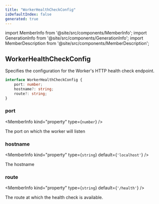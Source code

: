 ```yaml
---
title: "WorkerHealthCheckConfig"
isDefaultIndex: false
generated: true
---
```

<!-- This file was generated from the Vendure source. Do not modify. Instead, re-run the "docs:build" script -->
import MemberInfo from '@site/src/components/MemberInfo';
import GenerationInfo from '@site/src/components/GenerationInfo';
import MemberDescription from '@site/src/components/MemberDescription';


## WorkerHealthCheckConfig

<GenerationInfo sourceFile="packages/core/src/worker/worker-health.service.ts" sourceLine="14" packageName="@vendure/core" since="1.2.0" />

Specifies the configuration for the Worker's HTTP health check endpoint.

```ts title="Signature"
interface WorkerHealthCheckConfig {
    port: number;
    hostname?: string;
    route?: string;
}
```

<div className="members-wrapper">

### port

<MemberInfo kind="property" type={`number`}   />

The port on which the worker will listen
### hostname

<MemberInfo kind="property" type={`string`} default={`'localhost'`}   />

The hostname
### route

<MemberInfo kind="property" type={`string`} default={`'/health'`}   />

The route at which the health check is available.


</div>
